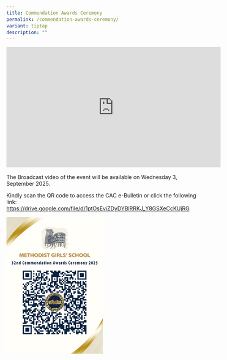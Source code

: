 ```yaml
---
title: Commendation Awards Ceremony
permalink: /commendation-awards-ceremony/
variant: tiptap
description: ""
---
```

<div class="iframe-wrapper">
<iframe height="315" width="560" allowfullscreen="true" frameborder="0" src="https://www.youtube.com/embed/sYnWIIE0Wb4?si=cutxPhG29JB7NQR1"></iframe>
</div>
<p></p>
<p>The Broadcast video of the event will be available on Wednesday 3, September
2025.</p>
<p>Kindly scan the QR code to access the CAC e-Bulletin or click the following
link: <a href="https://drive.google.com/file/d/1ptOsEviZDyDYBlRRKJ_Y8GSXeCcKUjRG" rel="noopener noreferrer nofollow" target="_blank">https://drive.google.com/file/d/1ptOsEviZDyDYBlRRKJ_Y8GSXeCcKUjRG</a>&nbsp;</p>
<p></p>
<div class="isomer-image-wrapper">
<img style="width: 50%;" height="auto" width="100%" alt="" src="/images/Sec.png">
</div>
<p></p>
<p></p>